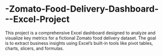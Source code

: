 # -Zomato-Food-Delivery-Dashboard---Excel-Project
This project is a comprehensive Excel dashboard designed to analyze and visualize key metrics for a fictional Zomato food delivery dataset. The goal is to extract business insights using Excel’s built-in tools like pivot tables, charts, slicers, and formulas.
